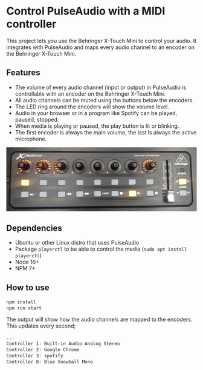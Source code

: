 # Control PulseAudio with a MIDI controller

This project lets you use the Behringer X-Touch Mini to control your audio.
It integrates with PulseAudio and maps every audio channel to an encoder on the Behringer X-Touch Mini.

## Features

* The volume of every audio channel (input or output) in PulseAudio is controllable with an encoder on the Behringer X-Touch Mini.
* All audio channels can be muted using the buttons below the encoders.
* The LED ring around the encoders will show the volume level.
* Audio in your browser or in a program like Spotify can be played, paused, stopped.
* When media is playing or paused, the play button is lit or blinking.
* The first encoder is always the main volume, the last is always the active microphone.

![Behringer X-Touch Mini](assets/behringer-x-touch-mini.jpg "Behringer X-Touch Mini")

## Dependencies

* Ubuntu or other Linux distro that uses PulseAudio
* Package `playerctl` to be able to control the media (`sudo apt install playerctl`)
* Node 16+
* NPM 7+

## How to use

```
npm install
npm run start
```

The output will show how the audio channels are mapped to the encoders. This updates every second;

```
...
Controller 1: Built-in Audio Analog Stereo
Controller 2: Google Chrome
Controller 3: spotify
Controller 8: Blue Snowball Mono
```
